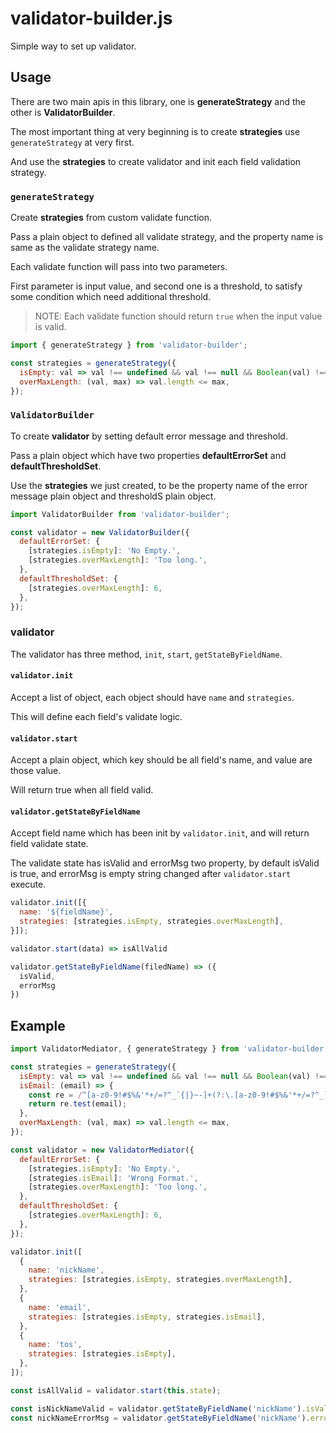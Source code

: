 # validator-builder.js

Simple way to set up validator.

## Usage

There are two main apis in this library, one is **generateStrategy** and the other is **ValidatorBuilder**.

The most important thing at very beginning is to create **strategies** use `generateStrategy` at very first.

And use the **strategies** to create validator and init each field validation strategy.

### `generateStrategy`

Create **strategies** from custom validate function.

Pass a plain object to defined all validate strategy, and the property name is same as the validate strategy name.

Each validate function will pass into two parameters.

First parameter is input value, and second one is a threshold, to satisfy some condition which need additional threshold.

> NOTE: Each validate function should return `true` when the input value is valid.

```javascript
import { generateStrategy } from 'validator-builder';

const strategies = generateStrategy({
  isEmpty: val => val !== undefined && val !== null && Boolean(val) !== false,
  overMaxLength: (val, max) => val.length <= max,
});

```

### `ValidatorBuilder`

To create **validator** by setting default error message and threshold.

Pass a plain object which have two properties **defaultErrorSet** and **defaultThresholdSet**.

Use the **strategies** we just created, to be the property name of the error message plain object and thresholdS plain object.

```javascript
import ValidatorBuilder from 'validator-builder';

const validator = new ValidatorBuilder({
  defaultErrorSet: {
    [strategies.isEmpty]: 'No Empty.',
    [strategies.overMaxLength]: 'Too long.',
  },
  defaultThresholdSet: {
    [strategies.overMaxLength]: 6,
  },
});

```
### validator

The validator has three method, `init`, `start`, `getStateByFieldName`.

#### `validator.init`

Accept a list of object, each object should have `name` and `strategies`.

This will define each field's validate logic.

#### `validator.start`

Accept a plain object, which key should be all field's name, and value are those value.

Will return true when all field valid.

#### `validator.getStateByFieldName`

Accept field name which has been init by `validator.init`, and will return field validate state.

The validate state has isValid and errorMsg two property, by default isValid is true, and errorMsg is empty string changed after `validator.start` execute.

```javascript
validator.init([{
  name: '${fieldName}',
  strategies: [strategies.isEmpty, strategies.overMaxLength],
}]);

validator.start(data) => isAllValid

validator.getStateByFieldName(filedName) => ({
  isValid,
  errorMsg
})

```

## Example

```javascript
import ValidatorMediator, { generateStrategy } from 'validator-builder';

const strategies = generateStrategy({
  isEmpty: val => val !== undefined && val !== null && Boolean(val) !== false,
  isEmail: (email) => {
    const re = /^[a-z0-9!#$%&'*+/=?^_`{|}~-]+(?:\.[a-z0-9!#$%&'*+/=?^_`{|}~-]+)*@(?:[a-z0-9](?:[a-z0-9-]*[a-z0-9])?\.)+[a-z0-9](?:[a-z0-9-]*[a-z0-9])?$/i;
    return re.test(email);
  },
  overMaxLength: (val, max) => val.length <= max,
});

const validator = new ValidatorMediator({
  defaultErrorSet: {
    [strategies.isEmpty]: 'No Empty.',
    [strategies.isEmail]: 'Wrong Format.',
    [strategies.overMaxLength]: 'Too long.',
  },
  defaultThresholdSet: {
    [strategies.overMaxLength]: 6,
  },
});

validator.init([
  {
    name: 'nickName',
    strategies: [strategies.isEmpty, strategies.overMaxLength],
  },
  {
    name: 'email',
    strategies: [strategies.isEmpty, strategies.isEmail],
  },
  {
    name: 'tos',
    strategies: [strategies.isEmpty],
  },
]);

const isAllValid = validator.start(this.state);

const isNickNameValid = validator.getStateByFieldName('nickName').isValid
const nickNameErrorMsg = validator.getStateByFieldName('nickName').errorMsg
```
